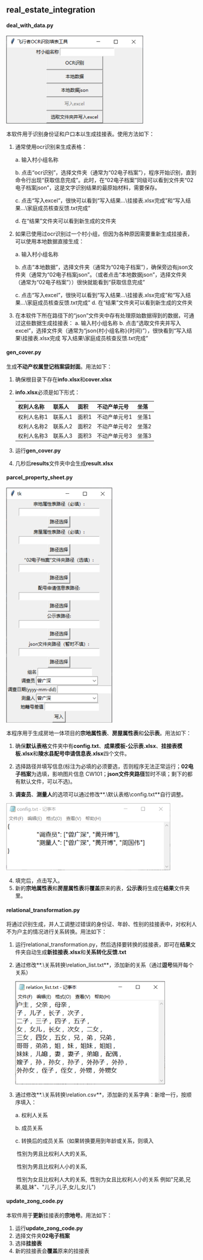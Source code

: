 ## real_estate_integration

#### deal_with_data.py

<img src=".\pictures\deal_with_data.PNG" alt="deal_with_data.py" style="zoom:80%;" />



本软件用于识别身份证和户口本以生成挂接表。使用方法如下：

1. 通常使用ocr识别来生成表格：

   a. 输入村小组名称

   b. 点击“ocr识别”，选择文件夹（通常为“02电子档案”），程序开始识别，直到命令行出现“获取信息完成”。此时，在“02电子档案”同级可以看到文件夹“02电子档案json”，这是文字识别结果的最原始材料，需要保存。

   c. 点击“写入excel”，很快可以看到“写入结果\...\挂接表.xlsx完成”和“写入结果\...\家庭成员核查反馈.txt完成”

   d. 在“结果”文件夹可以看到新生成的文件夹

2. 如果已使用过ocr识别过一个村小组，但因为各种原因需要重新生成挂接表，可以使用本地数据直接生成：

   a. 输入村小组名称 

   b. 点击“本地数据”，选择文件夹（通常为“02电子档案”），确保旁边有json文件夹（通常为“02电子档案json”。（或者点击“本地数据json”，选择文件夹（通常为“02电子档案”））很快就能看到“获取信息完成”

   c. 点击“写入excel”，很快可以看到“写入结果\...\挂接表.xlsx完成”和“写入结果\...\家庭成员核查反馈.txt完成”
   d. 在“结果”文件夹可以看到新生成的文件夹

3. 在本软件下所在路径下的“json”文件夹中存有处理原始数据得到的数据，可通过这些数据生成挂接表：
   a. 输入村小组名称 
   b. 点击“选取文件夹并写入excel”，选择文件夹（通常为“json\{村小组名称}{时间}”），很快看到“写入结果\挂接表.xlsx完成 写入结果\家庭成员核查反馈.txt完成”



#### gen_cover.py

生成**不动产权属登记档案袋封面**。用法如下：

1. 确保根目录下存在**info.xlsx**和**cover.xlsx**

2. **info.xlsx**必须是如下形式：

   | 权利人名称  | 联系人  | 面积  | 不动产单元号  | 坐落  |
   | ----------- | ------- | ----- | ------------- | ----- |
   | 权利人名称1 | 联系人1 | 面积1 | 不动产单元号1 | 坐落1 |
   | 权利人名称2 | 联系人2 | 面积2 | 不动产单元号2 | 坐落2 |
   | 权利人名称3 | 联系人3 | 面积3 | 不动产单元号3 | 坐落3 |

3. 运行**gen_cover.py**

4. 几秒后**results**文件夹中会生成**result.xlsx**



#### parcel_property_sheet.py

<img src=".\pictures\parcel_property_sheet.PNG" alt="parcel_property_sheet.py" style="zoom:80%;" />

本程序用于生成房地一体项目的**宗地属性表**、**房屋属性表**和**公示表**。用法如下：

1. 确保**默认表格**文件夹中有**config.txt**、**成果模板-公示表.xlsx**、**挂接表模板.xlsx**和**陵水县配号申请信息表.xlsx**四个文件。

2. 选择路径并填写信息(标注为必填的必须要选，否则程序无法正常运行；**02电子档案**为选填，影响图片信息 CW101；**json文件夹路径**暂时不填；剩下的都有默认文件，可以不选)。

3. **调查员**、**测量人**的选项可以通过修改**.\默认表格\config.txt**自行调整。

<img src=".\pictures\config.PNG" alt="config.txt" style="zoom:80%;" />

4. 填完后，点击写入。
5. 新的**宗地属性表**和**房屋属性表**将**覆盖**原来的表，**公示表**将生成在**结果**文件夹里。



#### relational_transformation.py

将通过识别生成，并人工调整过错误的身份证、年龄、性别的挂接表中，对权利人不为户主的情况进行关系转换。用法如下：

1. 运行relational_transformation.py，然后选择要转换的挂接表，即可在**结果**文件夹自动生成**新挂接表.xlsx**和**关系转化反馈.txt**

2. 通过修改**.\关系转换\relation_list.txt**，添加新的关系（通过**逗号**隔开每个关系）

   <img src=".\pictures\relation_list.PNG" alt="relation_list" style="zoom:80%;" />

3. 通过修改**.\关系转换\relation.csv**，添加新的关系字典：新增一行，按顺序填入：

   a. 权利人关系

   b. 成员关系

   c. 转换后的成员关系（如果转换要用到年龄或关系，则填入   

   ​	性别为男且比权利人大的关系,

   ​	性别为男且比权利人小的关系,

   ​	性别为女且比权利人大的关系,
   ​	性别为女且比权利人小的关系
   ​	例如"兄弟,兄弟,姐,妹"、"儿子,儿子,女儿,女儿")



#### update_zong_code.py

本软件用于**更新**挂接表的**宗地号**。用法如下：

1. 运行**update_zong_code.py**
2. 选择文件夹**02电子档案**
3. 选择**挂接表**
4. 新的挂接表会**覆盖**原来的挂接表